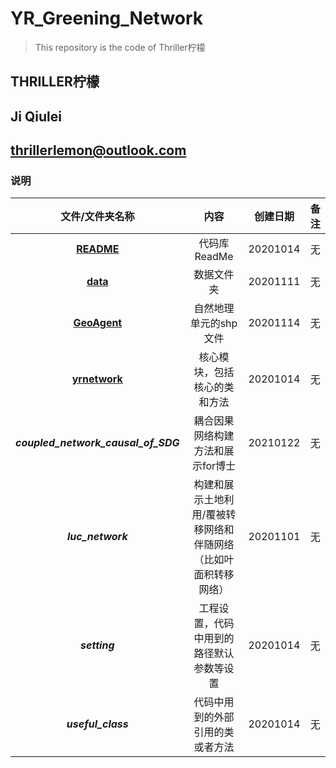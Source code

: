 # YR_Greening_Network

>This repository is the code of Thriller柠檬

## **THRILLER柠檬**
## **Ji Qiulei**

## **thrillerlemon@outlook.com**

### 说明

|文件/文件夹名称|内容|创建日期|备注|
|:-:|:-:|:-:|:-:|
|<u>**README**<u>|代码库ReadMe|20201014|无|
|<u>**data**<u>|数据文件夹|20201111|无|
|<u>**GeoAgent**<u>|自然地理单元的shp文件|20201114|无|
|<u>**yrnetwork**<u>|核心模块，包括核心的类和方法|20201014|无|
|**_coupled_network_causal_of_SDG_**|耦合因果网络构建方法和展示for博士|20210122|无|
|**_luc_network_**|构建和展示土地利用/覆被转移网络和伴随网络（比如叶面积转移网络）|20201101|无|
|**_setting_**|工程设置，代码中用到的路径默认参数等设置|20201014|无|
|**_useful_class_**|代码中用到的外部引用的类或者方法|20201014|无|
